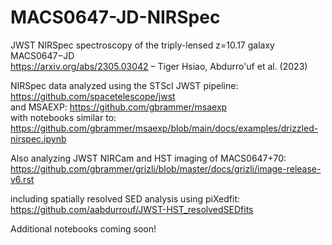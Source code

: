 # MACS0647-JD-NIRSpec

JWST NIRSpec spectroscopy of the triply-lensed z=10.17 galaxy MACS0647−JD  
https://arxiv.org/abs/2305.03042 – Tiger Hsiao, Abdurro'uf et al. (2023)  

NIRSpec data analyzed using the STScI JWST pipeline: https://github.com/spacetelescope/jwst  
and MSAEXP: https://github.com/gbrammer/msaexp  
with notebooks similar to: https://github.com/gbrammer/msaexp/blob/main/docs/examples/drizzled-nirspec.ipynb


Also analyzing JWST NIRCam and HST imaging of MACS0647+70:  
https://github.com/gbrammer/grizli/blob/master/docs/grizli/image-release-v6.rst

including spatially resolved SED analysis using piXedfit:  
https://github.com/aabdurrouf/JWST-HST_resolvedSEDfits

Additional notebooks coming soon!
